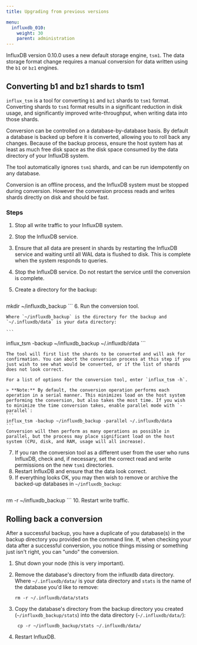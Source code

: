 ```yaml
---
title: Upgrading from previous versions

menu:
  influxdb_010:
    weight: 30
    parent: administration
---
```


InfluxDB version 0.10.0 uses a new default storage engine, `tsm1`.
The data storage format change requires a manual conversion for data written using the `b1` or `bz1` engines.

## Converting b1 and bz1 shards to tsm1

`influx_tsm` is a tool for converting `b1` and `bz1` shards to `tsm1` format.
Converting shards to `tsm1` format results in a significant reduction in disk usage, and significantly improved write-throughput, when writing data into those shards.

Conversion can be controlled on a database-by-database basis.
By default a database is backed up before it is converted, allowing you to roll back any changes.
Because of the backup process, ensure the host system has at least as much free disk space as the disk space consumed by the data directory of your InfluxDB system.

The tool automatically ignores `tsm1` shards, and can be run idempotently on any database.

Conversion is an offline process, and the InfluxDB system must be stopped during conversion.
However the conversion process reads and writes shards directly on disk and should be fast.

### Steps


1. Stop all write traffic to your InfluxDB system.
2. Stop the InfluxDB service.
3. Ensure that all data are present in shards by restarting the InfluxDB service and waiting until all WAL data is flushed to disk. This is complete when the system responds to queries.
4. Stop the InfluxDB service. Do not restart the service until the conversion is complete.
5. Create a directory for the backup:

    ```
mkdir ~/influxdb_backup
    ```
6. Run the conversion tool.

    Where `~/influxdb_backup` is the directory for the backup and `~/.influxdb/data` is your data directory:

    ```
influx_tsm -backup ~/influxdb_backup ~/.influxdb/data
    ```

    The tool will first list the shards to be converted and will ask for confirmation. You can abort the conversion process at this step if you just wish to see what would be converted, or if the list of shards does not look correct.

    For a list of options for the conversion tool, enter `influx_tsm -h`.

    > **Note:** By default, the conversion operation performs each operation in a serial manner. This minimizes load on the host system performing the conversion, but also takes the most time. If you wish to minimize the time conversion takes, enable parallel mode with `-parallel`:
    ```
    influx_tsm -backup ~/influxdb_backup -parallel ~/.influxdb/data
    ```
    Conversion will then perform as many operations as possible in parallel, but the process may place significant load on the host system (CPU, disk, and RAM, usage will all increase).
7. If you ran the conversion tool as a different user from the user who runs InfluxDB, check and, if necessary, set the correct read and write permissions on the new `tsm1` directories.
8. Restart InfluxDB and ensure that the data look correct.
9. If everything looks OK, you may then wish to remove or archive the backed-up databases in `~/influxdb_backup`:
    ```
rm -r ~/influxdb_backup
    ```
10. Restart write traffic.

## Rolling back a conversion
After a successful backup, you have a duplicate of you database(s) in the backup directory you provided on the command line.
If, when checking your data after a successful conversion, you notice things missing or something just isn't right, you can "undo" the conversion.

1. Shut down your node (this is very important).
2. Remove the database's directory from the influxdb data directory. Where `~/.influxdb/data/` is your data directory and `stats` is the name of the database you'd like to remove:

    ```
    rm -r ~/.influxdb/data/stats
    ```
3. Copy the database's directory from the backup directory you created (`~/influxdb_backup/stats`) into the data directory (`~/.influxdb/data/`):

    ```
     cp -r ~/influxdb_backup/stats ~/.influxdb/data/
    ```
4. Restart InfluxDB.
